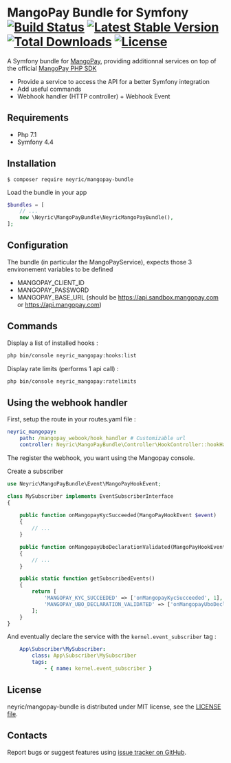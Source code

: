 MangoPay Bundle for Symfony [![Build Status](https://travis-ci.org/neyric/mangopay-bundle.svg?branch=master)](https://travis-ci.org/neyric/mangopay-bundle) [![Latest Stable Version](https://poser.pugx.org/neyric/mangopay-bundle/v/stable)](https://packagist.org/packages/neyric/mangopay-bundle) [![Total Downloads](https://poser.pugx.org/neyric/mangopay-bundle/downloads)](https://packagist.org/packages/neyric/mangopay-bundle) [![License](https://poser.pugx.org/neyric/mangopay-bundle/license)](https://packagist.org/packages/neyric/mangopay-bundle)
=================================================

A Symfony bundle for [MangoPay](https://www.mangopay.com/), providing additionnal services on top of the official [MangoPay PHP SDK](https://github.com/Mangopay/mangopay2-php-sdk)

* Provide a service to access the API for a better Symfony integration
* Add useful commands
* Webhook handler (HTTP controller) + Webhook Event

## Requirements

* Php 7.1
* Symfony 4.4

## Installation

```console
$ composer require neyric/mangopay-bundle
```

Load the bundle in your app

```php
$bundles = [
    // ...
    new \Neyric\MangoPayBundle\NeyricMangoPayBundle(),
];
```

## Configuration

The bundle (in particular the MangoPayService), expects those 3 environement variables to be defined

* MANGOPAY_CLIENT_ID
* MANGOPAY_PASSWORD
* MANGOPAY_BASE_URL (should be https://api.sandbox.mangopay.com or https://api.mangopay.com)


## Commands

Display a list of installed hooks :

```sh
php bin/console neyric_mangopay:hooks:list
```

Display rate limits (performs 1 api call) :

```sh
php bin/console neyric_mangopay:ratelimits
```


## Using the webhook handler

First, setup the route in your routes.yaml file :

```yaml
neyric_mangopay:
    path: /mangopay_webook/hook_handler # Customizable url
    controller: Neyric\MangoPayBundle\Controller\HookController::hookHandlerAction
```

The register the webhook, you want using the Mangopay console.

Create a subscriber

```php
use Neyric\MangoPayBundle\Event\MangoPayHookEvent;

class MySubscriber implements EventSubscriberInterface
{
    
    public function onMangopayKycSucceeded(MangoPayHookEvent $event)
    {
        // ...
    }

    public function onMangopayUboDeclarationValidated(MangoPayHookEvent $event)
    {
        // ...
    }

    public static function getSubscribedEvents()
    {
        return [
            'MANGOPAY_KYC_SUCCEEDED' => ['onMangopayKycSucceeded', 1],
            'MANGOPAY_UBO_DECLARATION_VALIDATED' => ['onMangopayUboDeclarationValidated', 1],
        ];
    }
}
```

And eventually declare the service with the  `kernel.event_subscriber` tag :

```yaml
    App\Subscriber\MySubscriber:
        class: App\Subscriber\MySubscriber
        tags:
            - { name: kernel.event_subscriber }
```


License
-------------------------------------------------
neyric/mangopay-bundle is distributed under MIT license, see the [LICENSE file](https://github.com/neyric/mangopay-bundle/blob/master/LICENSE).


Contacts
-------------------------------------------------
Report bugs or suggest features using [issue tracker on GitHub](https://github.com/neyric/mangopay-bundle).